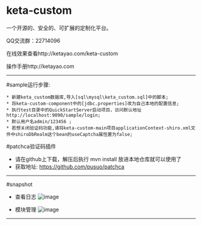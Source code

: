 keta-custom
===========

一个开源的、安全的、可扩展的定制化平台。

QQ交流群：22714096

在线效果查看http://ketayao.com/keta-custom

操作手册http://ketayao.com


----------------------------------------------------------------------
#sample运行步骤:     

    * 新建keta_custom数据库,导入[sql\mysql\keta_custom.sql]中的脚本;    
    * 将keta-custom-component中的[jdbc.properties]改为自己本地的配置信息;     
	* 执行test目录中的QuickStartServer启动项目，访问默认地址http://localhost:9090/sample/login;
	* 默认用户名admin/123456 ;   
	* 若想关闭验证码功能,请将keta-custom-main项目applicationContext-shiro.xml文件中shiroDbRealm这个bean的useCaptcha属性置为false;
	
#patchca验证码插件
 
  * 请在github上下载，解压后执行 mvn install 放进本地仓库就可以使用了        
  * 获取地址: https://github.com/pusuo/patchca
  
----------------------------------------------------------------------
#snapshot
  * 查看日志
 ![image](https://raw.github.com/jacarrichan/keta-custom/master/snapshot/log.jpg)
 
  * 模块管理
 ![image](https://raw.github.com/jacarrichan/keta-custom/master/snapshot/module.jpg)
 
---------------------------------------------------------------------- 